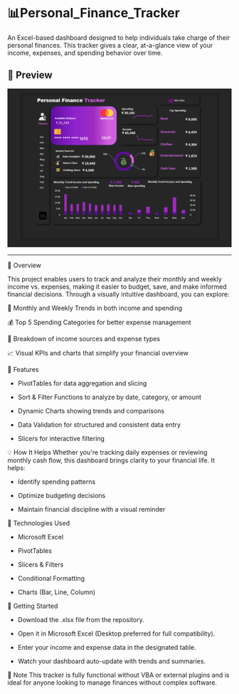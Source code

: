 # 📊Personal_Finance_Tracker
An Excel-based dashboard designed to help individuals take charge of their personal finances. This tracker gives a clear, at-a-glance view of your income, expenses, and spending behavior over time.

## 📸 Preview
![Dashboard Preview](https://github.com/SannareddyHemalatha/Personal_Finance_Tracker/blob/4997c2ec57ef119b08bcbd97dec368d8f3f7fb43/Finance%20Tracker%20Dashboard.png)

---
📘 Overview

This project enables users to track and analyze their monthly and weekly income vs. expenses, making it easier to budget, save, and make informed financial decisions. Through a visually intuitive dashboard, you can explore:

📅 Monthly and Weekly Trends in both income and spending

💰 Top 5 Spending Categories for better expense management

🧾 Breakdown of income sources and expense types

📈 Visual KPIs and charts that simplify your financial overview

🔧 Features
  - PivotTables for data aggregation and slicing

  - Sort & Filter Functions to analyze by date, category, or amount

  - Dynamic Charts showing trends and comparisons

  - Data Validation for structured and consistent data entry

  - Slicers for interactive filtering

💡 How It Helps
Whether you're tracking daily expenses or reviewing monthly cash flow, this dashboard brings clarity to your financial life. It helps:

- Identify spending patterns

- Optimize budgeting decisions

- Maintain financial discipline with a visual reminder

📂 Technologies Used
  - Microsoft Excel

  - PivotTables

  - Slicers & Filters

  - Conditional Formatting

  - Charts (Bar, Line, Column)
    
📎 Getting Started
  - Download the .xlsx file from the repository.

  - Open it in Microsoft Excel (Desktop preferred for full compatibility).

  - Enter your income and expense data in the designated table.

  - Watch your dashboard auto-update with trends and summaries.

📌 Note
This tracker is fully functional without VBA or external plugins and is ideal for anyone looking to manage finances without complex software.
